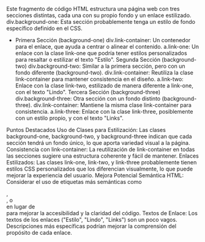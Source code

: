 Este fragmento de código HTML estructura una página web con tres secciones distintas, cada una con su propio fondo y un enlace estilizado.
div.background-one: Esta sección probablemente tenga un estilo de fondo específico definido en el CSS.
* Primera Sección (background-one)
div.link-container: Un contenedor para el enlace, que ayuda a centrar o alinear el contenido.
a.link-one: Un enlace con la clase link-one que podría tener estilos personalizados para resaltar o estilizar el texto "Estilo".
Segunda Sección (background-two)
div.background-two: Similar a la primera sección, pero con un fondo diferente (background-two).
div.link-container: Reutiliza la clase link-container para mantener consistencia en el diseño.
a.link-two: Enlace con la clase link-two, estilizado de manera diferente a link-one, con el texto "Lindo".
Tercera Sección (background-three)
div.background-three: Otra sección con un fondo distinto (background-three).
div.link-container: Mantiene la misma clase link-container para consistencia.
a.link-three: Enlace con la clase link-three, posiblemente con un estilo propio, y con el texto "Links".

Puntos Destacados
Uso de Clases para Estilización: Las clases background-one, background-two, y background-three indican que cada sección tendrá un fondo único, lo que aporta variedad visual a la página.
Consistencia con link-container: La reutilización de link-container en todas las secciones sugiere una estructura coherente y fácil de mantener.
Enlaces Estilizados: Las clases link-one, link-two, y link-three probablemente tienen estilos CSS personalizados que los diferencian visualmente, lo que puede mejorar la experiencia del usuario.
Mejora Potencial
Semántica HTML: Considerar el uso de etiquetas más semánticas como <section>, <nav>, o <article> en lugar de <div> para mejorar la accesibilidad y la claridad del código.
Textos de Enlace: Los textos de los enlaces ("Estilo", "Lindo", "Links") son un poco vagos. Descripciones más específicas podrían mejorar la comprensión del propósito de cada enlace.
